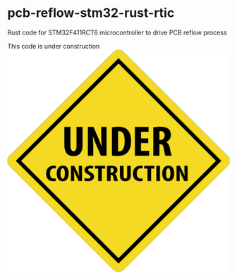 # pcb-reflow-stm32-rust-rtic

Rust code for STM32F411RCT6 microcontroller to drive PCB reflow process

This code is under construction
<img src="./docs/images/vectorstock_19719079.png">